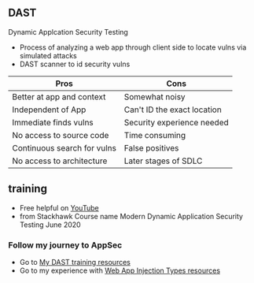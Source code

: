 ## DAST
Dynamic Applcation Security Testing 
- Process of analyzing a web app through client side to locate vulns via simulated attacks
- DAST scanner to id security vulns

|         Pros               |              Cons           |
|----------------------------|-----------------------------|
|Better at app and context   |        Somewhat noisy       |
| Independent of App         | Can't ID the exact location |
|Immediate finds vulns       | Security experience needed  | 
|No access to source code    |        Time consuming       |
|Continuous search for vulns |          False positives    |
|No access to architecture   |   Later stages of SDLC      |

## training 
- Free helpful on [YouTube](https://www.youtube.com/watch?v=HbfiPnQdkKQ)
- from Stackhawk Course name Modern Dynamic Application Security Testing June 2020

### Follow my journey to AppSec
- Go to [My DAST training resources](https://github.com/yettsyjk/TransitioningToCyberSecurity_ApplicationSecurity/blob/main/DAST_resource.md)
- Go to my experience with [Web App Injection Types resources](https://github.com/yettsyjk/TransitioningToCyberSecurity_ApplicationSecurity/blob/main/WebAppInjectionTypes.md)
